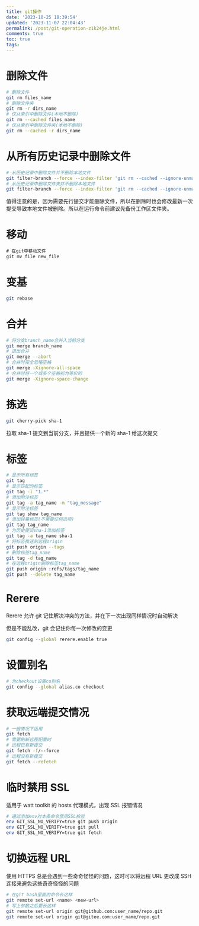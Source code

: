 ```yaml
---
title: git操作
date: '2023-10-25 18:39:54'
updated: '2023-11-07 22:04:43'
permalink: /post/git-operation-z1k24je.html
comments: true
toc: true
tags:
---
```





# 删除文件

```bash
# 删除文件
git rm files_name
# 删除文件夹
git rm -r dirs_name
# 仅从索引中删除文件(本地不删除)
git rm --cached files_name
# 仅从索引中删除文件夹(本地不删除)
git rm --cached -r dirs_name
```

# 从所有历史记录中删除文件

```bash
# 从历史记录中删除文件并不删除本地文件
git filter-branch --force --index-filter 'git rm --cached --ignore-unmatch files_name' --prune-empty --tag-name-filter cat -- --all
# 从历史记录中删除文件夹并不删除本地文件
git filter-branch --force --index-filter 'git rm --cached --ignore-unmatch -r dirs_name' --prune-empty --tagname-filter cat -- --all
```

值得注意的是，因为需要先行提交才能删除文件，所以在删除时也会修改最新一次提交导致本地文件被删除。所以在运行命令前建议先备份工作区文件夹。

# 移动

```java
# 在git中移动文件
git mv file new_file
```

# 变基

```bash
git rebase
```

# 合并

```bash
# 将分支branch_name合并入当前分支
git merge branch_name
# 退出合并
git merge --abort
# 合并时完全忽略空格
git merge -Xignore-all-space
# 合并时将一个或多个空格视为等价的
git merge -Xignore-space-change
```

# 拣选

```bash
git cherry-pick sha-1
```

拉取 sha-1 提交到当前分支，并且提供一个新的 sha-1 给这次提交

# 标签

```bash
# 显示所有标签
git tag
# 显示匹配的标签
git tag -l "1.*"
# 添加附注标签
git tag -a tag_name -m "tag_message"
# 显示附注标签
git tag show tag_name
# 添加轻量标签(不需要任何选项)
git tag tag_name
# 为历史提交sha-1添加标签
git tag -a tag_name sha-1
# 将标签推送到远程origin
git push origin --tags
# 删除标签tag_name
git tag -d tag_name
# 在远程origin删除标签tag_name
git push origin :refs/tags/tag_name
git push --delete tag_name
```

# Rerere

Rerere 允许 git 记住解决冲突的方法，并在下一次出现同样情况时自动解决

但是不能乱改，git 会记住你每一次修改的变更

```bash
git config --global rerere.enable true
```

# 设置别名

```bash
# 为checkout设置co别名
git config --global alias.co checkout
```

# 获取远端提交情况

```bash
# 一般情况下适用
git fetch
# 需要刷新远程配置时
# 远程已有新提交
git fetch -f/--force
# 远程没有新提交
git fetch --refetch
```

# 临时禁用 SSL

适用于 watt toolkit 的 hosts 代理模式，出现 SSL 报错情况

```bash
# 通过添加env对本条命令禁用SSL校验
env GIT_SSL_NO_VERIFY=true git push origin
env GIT_SSL_NO_VERIFY=true git pull
env GIT_SSL_NO_VERIFY=true git fetch
```

# 切换远程 URL

使用 HTTPS 总是会遇到一些奇奇怪怪的问题，这时可以将远程 URL 更改成 SSH 连接来避免这些奇奇怪怪的问题

```bash
# 在git bash里面的命令长这样
git remote set-url <name> <new-url>
# 写上参数之后要长这样
git remote set-url origin git@github.com:user_name/repo.git
git remote set-url origin git@gitee.com:user_name/repo.git
```
